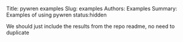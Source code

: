 Title: pywren examples
Slug: examples
Authors: Examples
Summary: Examples of using pywren
status:hidden

We should just include the results from the repo readme, no need to duplicate

